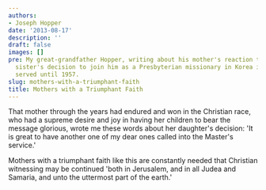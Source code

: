 ```yaml
---
authors:
- Joseph Hopper
date: '2013-08-17'
description: ''
draft: false
images: []
pre: My great-grandfather Hopper, writing about his mother's reaction to his only
  sister's decision to join him as a Presbyterian missionary in Korea in 1922. She
  served until 1957.
slug: mothers-with-a-triumphant-faith
title: Mothers with a Triumphant Faith
---
```


That mother through the years had endured and won in the Christian race, who had a supreme desire and joy in having her children to bear the message glorious, wrote me these words about her daughter's decision: 'It is great to have another one of my dear ones called into the Master's service.'

Mothers with a triumphant faith like this are constantly needed that Christian witnessing may be continued 'both in Jerusalem, and in all Judea and Samaria, and unto the uttermost part of the earth.'